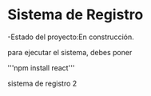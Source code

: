 <h1>Sistema de Registro</h1>

-Estado del proyecto:En construcción.

para ejecutar el sistema, debes poner

'''npm install react'''

sistema de registro 2
